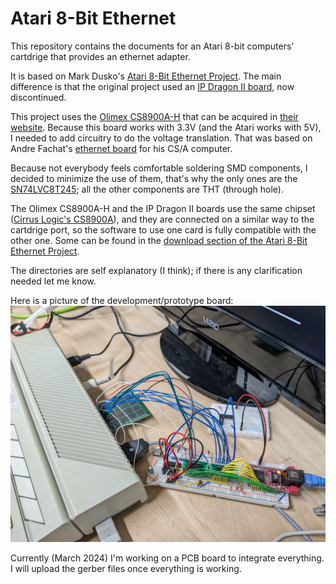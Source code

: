 # Atari 8-Bit Ethernet

This repository contains the documents for an Atari 8-bit computers' cartdrige that provides an ethernet adapter.

It is based on Mark Dusko's [Atari 8-Bit Ethernet Project](https://www.atari8ethernet.com/index.html). The main difference is that
the original project used an [IP Dragon II board](https://www.atari8ethernet.com/hardware/IP_DragonII_Datasheet.pdf), now
discontinued.

This project uses the [Olimex CS8900A-H](https://github.com/AndresPlazaR2/atari_8bit_ethernet/datasheets/CS8900A-H.pdf) that can be acquired in [their website](https://www.olimex.com/Products/Modules/Ethernet/CS8900A-H/). Because this board works with 3.3V (and the Atari works with 5V), I needed to add circuitry to
do the voltage translation. That was based on Andre Fachat's [ethernet board](http://www.6502.org/users/andre/csa/etholi/index.html) for his CS/A computer.

Because not everybody feels comfortable soldering SMD components, I decided to minimize the use of them, that's why the only ones are the [SN74LVC8T245](https://github.com/AndresPlazaR2/atari_8bit_ethernet/datasheets/SN74LVC8T245.pdf); all the other components are THT (through hole).

The Olimex CS8900A-H and the IP Dragon II boards use the same chipset ([Cirrus Logic's CS8900A](https://github.com/AndresPlazaR2/atari_8bit_ethernet/datasheets/CS8900A.pdf)), and they are connected on a similar way to the cartdrige port, so the software to use one card is fully compatible with the other one. Some can be found in the [download section of the Atari 8-Bit Ethernet Project](https://www.atari8ethernet.com/Download.html).

The directories are self explanatory (I think); if there is any clarification needed let me know.

Here is a picture of the development/prototype board:
![development and protoype board](/pictures/dev_prototype.jpg)

Currently (March 2024) I'm working on a PCB board to integrate everything. I will upload the gerber files once everything is working.
